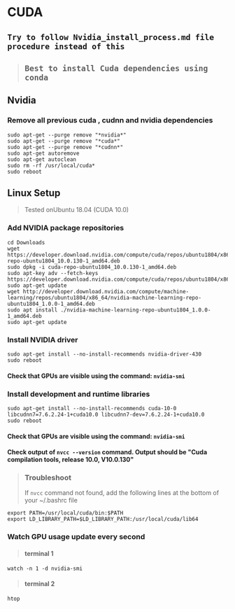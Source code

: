 # CUDA
## `Try to follow Nvidia_install_process.md file procedure instead of this`  
> ## `Best to install Cuda dependencies using conda`  
## Nvidia
### Remove all previous cuda , cudnn and nvidia dependencies
```
sudo apt-get --purge remove "*nvidia*"
sudo apt-get --purge remove "*cuda*"
sudo apt-get --purge remove "*cudnn*"
sudo apt-get autoremove
sudo apt-get autoclean
sudo rm -rf /usr/local/cuda*
sudo reboot
```
## Linux Setup
> Tested onUbuntu 18.04 (CUDA 10.0)
### Add NVIDIA package repositories
```
cd Downloads    
wget https://developer.download.nvidia.com/compute/cuda/repos/ubuntu1804/x86_64/cuda-repo-ubuntu1804_10.0.130-1_amd64.deb
sudo dpkg -i cuda-repo-ubuntu1804_10.0.130-1_amd64.deb
sudo apt-key adv --fetch-keys https://developer.download.nvidia.com/compute/cuda/repos/ubuntu1804/x86_64/7fa2af80.pub
sudo apt-get update
wget http://developer.download.nvidia.com/compute/machine-learning/repos/ubuntu1804/x86_64/nvidia-machine-learning-repo-ubuntu1804_1.0.0-1_amd64.deb
sudo apt install ./nvidia-machine-learning-repo-ubuntu1804_1.0.0-1_amd64.deb
sudo apt-get update
```
### Install NVIDIA driver
```
sudo apt-get install --no-install-recommends nvidia-driver-430
sudo reboot
```

#### Check that GPUs are visible using the command: ```nvidia-smi```

### Install development and runtime libraries
```
sudo apt-get install --no-install-recommends cuda-10-0 libcudnn7=7.6.2.24-1+cuda10.0 libcudnn7-dev=7.6.2.24-1+cuda10.0
sudo reboot 
```
#### Check that GPUs are visible using the command: ```nvidia-smi```
#### Check output of ```nvcc --version``` command. Output should be "Cuda compilation tools, release 10.0, V10.0.130" 
> ### Troubleshoot 
> If `nvcc` command not found, add the following lines at the bottom of your ~/.bashrc file

```
export PATH=/usr/local/cuda/bin:$PATH
export LD_LIBRARY_PATH=$LD_LIBRARY_PATH:/usr/local/cuda/lib64
```
### Watch GPU usage update every second
> #### terminal 1
```
watch -n 1 -d nvidia-smi
```
> #### terminal 2
```
htop
```
